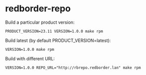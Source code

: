 # redborder-repo

Build a particular product version:

```
PRODUCT_VERSION=23.11 VERSION=1.0.0 make rpm
```

Build latest (by default PRODUCT_VERSION=latest):

```
VERSION=1.0.0 make rpm
```

Build with different URL:
```
VERSION=1.0.0 REPO_URL="http://rbrepo.redborder.lan" make rpm
```